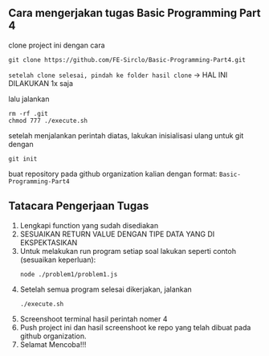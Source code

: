 ## Cara mengerjakan tugas Basic Programming Part 4

clone project ini dengan cara

```
git clone https://github.com/FE-Sirclo/Basic-Programming-Part4.git
```

`setelah clone selesai, pindah ke folder hasil clone` -> HAL INI DILAKUKAN 1x saja

lalu jalankan 

```
rm -rf .git
chmod 777 ./execute.sh
```

setelah menjalankan perintah diatas, lakukan inisialisasi ulang untuk git dengan 

```
git init
```

buat repository pada github organization kalian dengan format: `Basic-Programming-Part4`

## Tatacara Pengerjaan Tugas

1. Lengkapi function yang sudah disediakan
2. SESUAIKAN RETURN VALUE DENGAN TIPE DATA YANG DI EKSPEKTASIKAN
3. Untuk melakukan run program setiap soal lakukan seperti contoh (sesuaikan keperluan): 
    ```
    node ./problem1/problem1.js
    ```
4. Setelah semua program selesai dikerjakan, jalankan
    ```
    ./execute.sh
    ```
5. Screenshoot terminal hasil perintah nomer 4
6. Push project ini dan hasil screenshoot ke repo yang telah dibuat pada github organization.
7. Selamat Mencoba!!!
